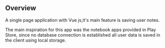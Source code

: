 <h2>Overview</h2> 
A single page application with Vue js,it's main feature is saving user notes.

The main inspiration for this app was the notebook apps provided in Play Store,
since no database connection is established all user data is saved in the client using local storage.

